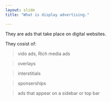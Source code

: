 ```yaml
---
layout: slide
title: "What is display advertising."

---
```


They are ads that take place on digital websites. 

They cosist of:
> vido ads, Rich media ads

> overlays

> interstitials

> sponserships

> ads that appear on a sidebar or top bar 
